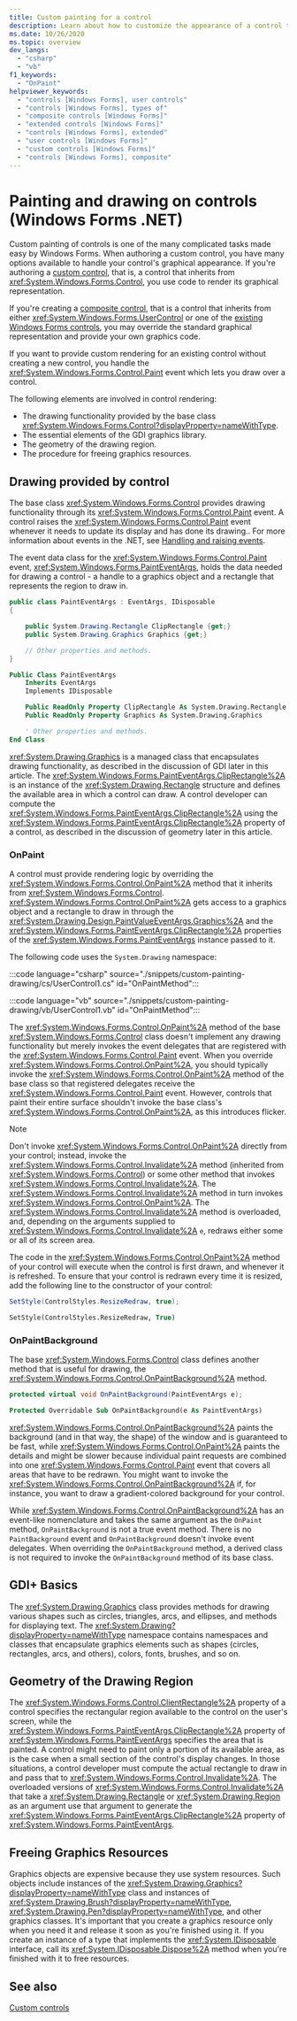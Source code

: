 ```yaml
---
title: Custom painting for a control 
description: Learn about how to customize the appearance of a control through the OnPaint method and Paint event in Windows Forms for .NET.
ms.date: 10/26/2020
ms.topic: overview
dev_langs:
  - "csharp"
  - "vb"
f1_keywords: 
  - "OnPaint"
helpviewer_keywords: 
  - "controls [Windows Forms], user controls"
  - "controls [Windows Forms], types of"
  - "composite controls [Windows Forms]"
  - "extended controls [Windows Forms]"
  - "controls [Windows Forms], extended"
  - "user controls [Windows Forms]"
  - "custom controls [Windows Forms]"
  - "controls [Windows Forms], composite"
---
```


# Painting and drawing on controls (Windows Forms .NET)

Custom painting of controls is one of the many complicated tasks made easy by Windows Forms. When authoring a custom control, you have many options available to handle your control's graphical appearance. If you're authoring a [custom control](../controls-design/overview.md#custom-controls), that is, a control that inherits from <xref:System.Windows.Forms.Control>, you use code to render its graphical representation.

If you're creating a [composite control](../controls-design/usercontrol-overview.md), that is a control that inherits from either <xref:System.Windows.Forms.UserControl> or one of the [existing Windows Forms controls](../controls-design/how-to-extend-existing.md), you may override the standard graphical representation and provide your own graphics code.

If you want to provide custom rendering for an existing control without creating a new control, you handle the <xref:System.Windows.Forms.Control.Paint> event which lets you draw over a control.

The following elements are involved in control rendering:

- The drawing functionality provided by the base class <xref:System.Windows.Forms.Control?displayProperty=nameWithType>.
- The essential elements of the GDI graphics library.
- The geometry of the drawing region.
- The procedure for freeing graphics resources.

## Drawing provided by control

The base class <xref:System.Windows.Forms.Control> provides drawing functionality through its <xref:System.Windows.Forms.Control.Paint> event. A control raises the <xref:System.Windows.Forms.Control.Paint> event whenever it needs to update its display and has done its drawing.. For more information about events in the .NET, see [Handling and raising events](/dotnet/standard/events/index).

The event data class for the <xref:System.Windows.Forms.Control.Paint> event, <xref:System.Windows.Forms.PaintEventArgs>, holds the data needed for drawing a control - a handle to a graphics object and a rectangle that represents the region to draw in.

```csharp
public class PaintEventArgs : EventArgs, IDisposable
{

    public System.Drawing.Rectangle ClipRectangle {get;}
    public System.Drawing.Graphics Graphics {get;}

    // Other properties and methods.
}
```

```vb
Public Class PaintEventArgs
    Inherits EventArgs
    Implements IDisposable

    Public ReadOnly Property ClipRectangle As System.Drawing.Rectangle
    Public ReadOnly Property Graphics As System.Drawing.Graphics

    ' Other properties and methods.
End Class
```

<xref:System.Drawing.Graphics> is a managed class that encapsulates drawing functionality, as described in the discussion of GDI later in this article. The <xref:System.Windows.Forms.PaintEventArgs.ClipRectangle%2A> is an instance of the <xref:System.Drawing.Rectangle> structure and defines the available area in which a control can draw. A control developer can compute the <xref:System.Windows.Forms.PaintEventArgs.ClipRectangle%2A> using the <xref:System.Windows.Forms.PaintEventArgs.ClipRectangle%2A> property of a control, as described in the discussion of geometry later in this article.

### OnPaint

A control must provide rendering logic by overriding the <xref:System.Windows.Forms.Control.OnPaint%2A> method that it inherits from <xref:System.Windows.Forms.Control>. <xref:System.Windows.Forms.Control.OnPaint%2A> gets access to a graphics object and a rectangle to draw in through the <xref:System.Drawing.Design.PaintValueEventArgs.Graphics%2A> and the <xref:System.Windows.Forms.PaintEventArgs.ClipRectangle%2A> properties of the <xref:System.Windows.Forms.PaintEventArgs> instance passed to it.

The following code uses the `System.Drawing` namespace:

:::code language="csharp" source="./snippets/custom-painting-drawing/cs/UserControl1.cs" id="OnPaintMethod":::

:::code language="vb" source="./snippets/custom-painting-drawing/vb/UserControl1.vb" id="OnPaintMethod":::

The <xref:System.Windows.Forms.Control.OnPaint%2A> method of the base <xref:System.Windows.Forms.Control> class doesn't implement any drawing functionality but merely invokes the event delegates that are registered with the <xref:System.Windows.Forms.Control.Paint> event. When you override <xref:System.Windows.Forms.Control.OnPaint%2A>, you should typically invoke the <xref:System.Windows.Forms.Control.OnPaint%2A> method of the base class so that registered delegates receive the <xref:System.Windows.Forms.Control.Paint> event. However, controls that paint their entire surface shouldn't invoke the base class's <xref:System.Windows.Forms.Control.OnPaint%2A>, as this introduces flicker.

> [!NOTE]
> Don't invoke <xref:System.Windows.Forms.Control.OnPaint%2A> directly from your control; instead, invoke the <xref:System.Windows.Forms.Control.Invalidate%2A> method (inherited from <xref:System.Windows.Forms.Control>) or some other method that invokes <xref:System.Windows.Forms.Control.Invalidate%2A>. The <xref:System.Windows.Forms.Control.Invalidate%2A> method in turn invokes <xref:System.Windows.Forms.Control.OnPaint%2A>. The <xref:System.Windows.Forms.Control.Invalidate%2A> method is overloaded, and, depending on the arguments supplied to <xref:System.Windows.Forms.Control.Invalidate%2A> `e`, redraws either some or all of its screen area.

The code in the <xref:System.Windows.Forms.Control.OnPaint%2A> method of your control will execute when the control is first drawn, and whenever it is refreshed. To ensure that your control is redrawn every time it is resized, add the following line to the constructor of your control:

```csharp
SetStyle(ControlStyles.ResizeRedraw, true);
```

```vb
SetStyle(ControlStyles.ResizeRedraw, True)
```

### OnPaintBackground

The base <xref:System.Windows.Forms.Control> class defines another method that is useful for drawing, the <xref:System.Windows.Forms.Control.OnPaintBackground%2A> method.

```csharp
protected virtual void OnPaintBackground(PaintEventArgs e);
```

```vb
Protected Overridable Sub OnPaintBackground(e As PaintEventArgs)
```

<xref:System.Windows.Forms.Control.OnPaintBackground%2A> paints the background (and in that way, the shape) of the window and is guaranteed to be fast, while <xref:System.Windows.Forms.Control.OnPaint%2A> paints the details and might be slower because individual paint requests are combined into one <xref:System.Windows.Forms.Control.Paint> event that covers all areas that have to be redrawn. You might want to invoke the <xref:System.Windows.Forms.Control.OnPaintBackground%2A> if, for instance, you want to draw a gradient-colored background for your control.

While <xref:System.Windows.Forms.Control.OnPaintBackground%2A> has an event-like nomenclature and takes the same argument as the `OnPaint` method, `OnPaintBackground` is not a true event method. There is no `PaintBackground` event and `OnPaintBackground` doesn't invoke event delegates. When overriding the `OnPaintBackground` method, a derived class is not required to invoke the `OnPaintBackground` method of its base class.

## GDI+ Basics

The <xref:System.Drawing.Graphics> class provides methods for drawing various shapes such as circles, triangles, arcs, and ellipses, and methods for displaying text. The <xref:System.Drawing?displayProperty=nameWithType> namespace contains namespaces and classes that encapsulate graphics elements such as shapes (circles, rectangles, arcs, and others), colors, fonts, brushes, and so on.<!-- TODO  For more information about GDI, see [Using Managed Graphics Classes](../advanced/using-managed-graphics-classes.md).-->

## Geometry of the Drawing Region

The <xref:System.Windows.Forms.Control.ClientRectangle%2A> property of a control specifies the rectangular region available to the control on the user's screen, while the <xref:System.Windows.Forms.PaintEventArgs.ClipRectangle%2A> property of <xref:System.Windows.Forms.PaintEventArgs> specifies the area that is painted. A control might need to paint only a portion of its available area, as is the case when a small section of the control's display changes. In those situations, a control developer must compute the actual rectangle to draw in and pass that to <xref:System.Windows.Forms.Control.Invalidate%2A>. The overloaded versions of <xref:System.Windows.Forms.Control.Invalidate%2A> that take a <xref:System.Drawing.Rectangle> or <xref:System.Drawing.Region> as an argument use that argument to generate the <xref:System.Windows.Forms.PaintEventArgs.ClipRectangle%2A> property of <xref:System.Windows.Forms.PaintEventArgs>.

## Freeing Graphics Resources

Graphics objects are expensive because they use system resources. Such objects include instances of the <xref:System.Drawing.Graphics?displayProperty=nameWithType> class and instances of <xref:System.Drawing.Brush?displayProperty=nameWithType>, <xref:System.Drawing.Pen?displayProperty=nameWithType>, and other graphics classes. It's important that you create a graphics resource only when you need it and release it soon as you're finished using it. If you create an instance of a type that implements the <xref:System.IDisposable> interface, call its <xref:System.IDisposable.Dispose%2A> method when you're finished with it to free resources.

## See also

[Custom controls](../controls-design/overview.md)
